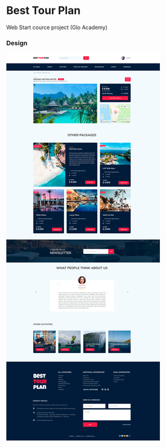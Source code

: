 # Best Tour Plan

Web Start cource project (Glo Academy)

### Design

<img src="./images/design.jpg" />
